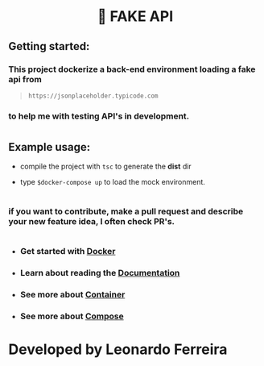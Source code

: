 # <h1 align="center">🧾 FAKE API </h1>

## Getting started: 

### This project dockerize a back-end environment loading a fake api from 
> ```https://jsonplaceholder.typicode.com``` 

### to help me with testing API's in development.

#

## Example usage:

- compile the project with ```tsc``` to generate the **dist** dir

- type ```$docker-compose up``` to load the mock environment. 

#

### if you want to contribute, make a pull request and describe your new feature idea, I often check PR's.

# 
- ### Get started with [Docker](https://docs.docker.com/get-started/)
- ### Learn about reading the [Documentation](https://docs.docker.com)
- ### See more about [Container](https://www.docker.com/resources/what-container) 
- ### See more about [Compose](https://docs.docker.com/compose/)
# 

# Developed by Leonardo Ferreira
